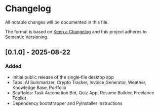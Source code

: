 # Changelog
All notable changes will be documented in this file.

The format is based on [Keep a Changelog](https://keepachangelog.com/en/1.1.0/)
and this project adheres to [Semantic Versioning](https://semver.org/spec/v2.0.0.html).

## [0.1.0] - 2025-08-22
### Added
- Initial public release of the single‑file desktop app
- Tabs: AI Summarizer, Crypto Tracker, Invoice Generator, Weather, Knowledge Base, Portfolio
- Scaffolds: Task Automation Bot, Quiz App, Resume Builder, Freelance Toolkit
- Dependency bootstrapper and PyInstaller instructions
